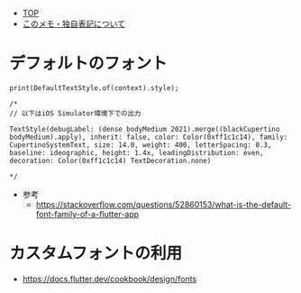 - [TOP](./README.md)
- [このメモ・独自表記について](../README.md)



# デフォルトのフォント
```
print(DefaultTextStyle.of(context).style);

/*
// 以下はiOS Simulator環境下での出力

TextStyle(debugLabel: (dense bodyMedium 2021).merge((blackCupertino bodyMedium).apply), inherit: false, color: Color(0xff1c1c14), family: CupertinoSystemText, size: 14.0, weight: 400, letterSpacing: 0.3, baseline: ideographic, height: 1.4x, leadingDistribution: even, decoration: Color(0xff1c1c14) TextDecoration.none)

*/
```
* 参考
    * https://stackoverflow.com/questions/52860153/what-is-the-default-font-family-of-a-flutter-app

# カスタムフォントの利用
* https://docs.flutter.dev/cookbook/design/fonts